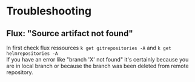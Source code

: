# Troubleshooting

## Flux: "Source artifact not found"

In first check flux ressources `k get gitrepositories -A` and `k get helmrepositories -A`\
If you have an error like "branch 'X' not found" it's certainly because you are in local branch or because the branch was been deleted from remote repository.
